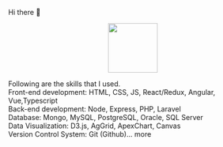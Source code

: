 Hi there 👋

<div id="header" align="center">
  <img src="https://media.giphy.com/media/M9gbBd9nbDrOTu1Mqx/giphy.gif" width="100"/>
</div>

Following are the skills that I used.
<br/>
Front-end development: HTML, CSS, JS, React/Redux, Angular, Vue,Typescript
<br/>
Back-end development: Node, Express, PHP, Laravel
<br/>
Database: Mongo, MySQL, PostgreSQL, Oracle, SQL Server
<br/>
Data Visualization: D3.js, AgGrid, ApexChart, Canvas
<br/>
Version Control System: Git (Github)… more
